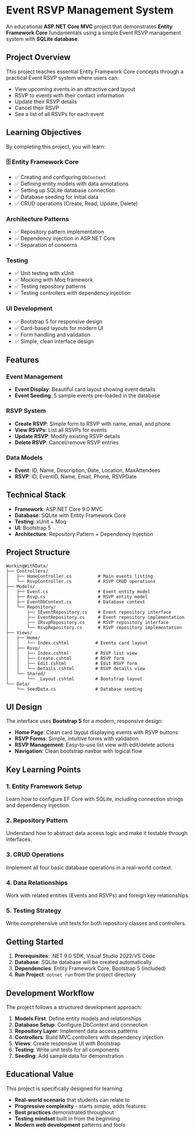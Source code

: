 # Event RSVP Management System

An educational **ASP.NET Core MVC** project that demonstrates **Entity Framework Core** fundamentals using a simple Event RSVP management system with **SQLite database**.

## Project Overview

This project teaches essential Entity Framework Core concepts through a practical Event RSVP system where users can:

- View upcoming events in an attractive card layout
- RSVP to events with their contact information
- Update their RSVP details
- Cancel their RSVP
- See a list of all RSVPs for each event

## Learning Objectives

By completing this project, you will learn:

### 🗄️ Entity Framework Core

- ✅ Creating and configuring `DbContext`
- ✅ Defining entity models with data annotations
- ✅ Setting up SQLite database connection
- ✅ Database seeding for initial data
- ✅ CRUD operations (Create, Read, Update, Delete)

### Architecture Patterns

- ✅ Repository pattern implementation
- ✅ Dependency injection in ASP.NET Core
- ✅ Separation of concerns

### Testing

- ✅ Unit testing with xUnit
- ✅ Mocking with Moq framework
- ✅ Testing repository patterns
- ✅ Testing controllers with dependency injection

### UI Development

- ✅ Bootstrap 5 for responsive design
- ✅ Card-based layouts for modern UI
- ✅ Form handling and validation
- ✅ Simple, clean interface design

## Features

### Event Management

- **Event Display**: Beautiful card layout showing event details
- **Event Seeding**: 5 sample events pre-loaded in the database

### RSVP System

- **Create RSVP**: Simple form to RSVP with name, email, and phone
- **View RSVPs**: List all RSVPs for events
- **Update RSVP**: Modify existing RSVP details
- **Delete RSVP**: Cancel/remove RSVP entries

### Data Models

- **Event**: ID, Name, Description, Date, Location, MaxAttendees
- **RSVP**: ID, EventID, Name, Email, Phone, RSVPDate

## Technical Stack

- **Framework**: ASP.NET Core 9.0 MVC
- **Database**: SQLite with Entity Framework Core
- **Testing**: xUnit + Moq
- **UI**: Bootstrap 5
- **Architecture**: Repository Pattern + Dependency Injection

## Project Structure

```
WorkingWithData/
├── Controllers/
│   ├── HomeController.cs          # Main events listing
│   └── RsvpController.cs          # RSVP CRUD operations
├── Models/
│   ├── Event.cs                   # Event entity model
│   ├── Rsvp.cs                    # RSVP entity model
│   ├── EventDbContext.cs          # Database context
│   └── Repository/
│       ├── IEventRepository.cs    # Event repository interface
│       ├── EventRepository.cs     # Event repository implementation
│       ├── IRsvpRepository.cs     # RSVP repository interface
│       └── RsvpRepository.cs      # RSVP repository implementation
├── Views/
│   ├── Home/
│   │   └── Index.cshtml          # Events card layout
│   ├── Rsvp/
│   │   ├── Index.cshtml          # RSVP list view
│   │   ├── Create.cshtml         # RSVP form
│   │   ├── Edit.cshtml           # Edit RSVP form
│   │   └── Details.cshtml        # RSVP details view
│   └── Shared/
│       └── _Layout.cshtml        # Bootstrap layout
└── Data/
    └── SeedData.cs               # Database seeding
```

## UI Design

The interface uses **Bootstrap 5** for a modern, responsive design:

- **Home Page**: Clean card layout displaying events with RSVP buttons
- **RSVP Forms**: Simple, intuitive forms with validation
- **RSVP Management**: Easy-to-use list view with edit/delete actions
- **Navigation**: Clean bootstrap navbar with logical flow

## Key Learning Points

### 1. Entity Framework Setup

Learn how to configure EF Core with SQLite, including connection strings and dependency injection.

### 2. Repository Pattern

Understand how to abstract data access logic and make it testable through interfaces.

### 3. CRUD Operations

Implement all four basic database operations in a real-world context.

### 4. Data Relationships

Work with related entities (Events and RSVPs) and foreign key relationships.

### 5. Testing Strategy

Write comprehensive unit tests for both repository classes and controllers.

## Getting Started

1. **Prerequisites**: .NET 9.0 SDK, Visual Studio 2022/VS Code
2. **Database**: SQLite database will be created automatically
3. **Dependencies**: Entity Framework Core, Bootstrap 5 (included)
4. **Run Project**: `dotnet run` from the project directory

## Development Workflow

The project follows a structured development approach:

1. **Models First**: Define entity models and relationships
2. **Database Setup**: Configure DbContext and connection
3. **Repository Layer**: Implement data access patterns
4. **Controllers**: Build MVC controllers with dependency injection
5. **Views**: Create responsive UI with Bootstrap
6. **Testing**: Write unit tests for all components
7. **Seeding**: Add sample data for demonstration

## Educational Value

This project is specifically designed for learning:

- **Real-world scenario** that students can relate to
- **Progressive complexity** - starts simple, adds features
- **Best practices** demonstrated throughout
- **Testing mindset** built in from the beginning
- **Modern web development** patterns and tools
